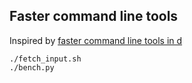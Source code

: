 ## Faster command line tools

Inspired by [faster command line tools in d](http://dlang.org/blog/2017/05/24/faster-command-line-tools-in-d/)

```shell
./fetch_input.sh
./bench.py
```
